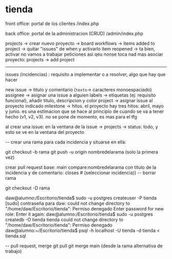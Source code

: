 # tienda

front office: portal de los clientes /index.php

back office: portal de la administracion (CRUD) /admin/index.php

projects -> crear nuevo proyecto -> board
workflows -> items added to project -> quitar "issues" de when y activarlo
item reopened -> ta bien, activar
no vamos a trabajar peticiones asi qeu nonse toca nad mas
asociar proyecto: projects -> add project

---

issues (incidencias) : requisito a implementar o a resolver, algo que hay que hacer

new issue -> titulo y comentario (`texto`-> caracteres monoespaciado)
assignee -> asignar una issue a alguien
labels -> etiquetas  (ej: requisito funcional), añadir titulo, descripcion y color
project -> asignar issue al proyecto indicado
milestone -> hitos. el proyecto hay tres hitos: abril, mayo y junio. es una estimacion que se hace al principio de cuando se va a tener hecho (v1, v2, v3). no se pone de momento, es mas para el tfg

al crear una issue: en la ventana de la issue -> projects -> status: todo, y esto se ve en la ventana del proyecto

-- crear una rama para cada incidencia y situarse en ella:

git checkout -b rama
git push -u origin nombredelarama (solo la primera vez)

crear pull request base: main compare:nombredelarama con titulo de la incidencia y de comentario: closes # (seleccionar incidencia))
-- borrar rama

git checkout -D rama

daw@alumno:/Escritorio/tienda$ sudo -u postgres createuser -P tienda [sudo] contraseña para daw: could not change directory to "/home/daw/Escritorio/tienda": Permiso denegado Enter password for new role: Enter it again: daw@alumno:/Escritorio/tienda$ sudo -u postgres createdb -O tienda tienda could not change directory to "/home/daw/Escritorio/tienda": Permiso denegado daw@alumno:~/Escritorio/tienda$ psql -h localhost -U tienda -d tienda < tienda.sql

-- pull request, merge
git pull
git merge main (desde la rama alternativa de trabajo)
